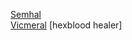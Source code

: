 [Semhal](/semsguild/character-backstories/semhal)  
[Vicmeral](/semsguild/character-backstories/semhal) 
[hexblood healer]
